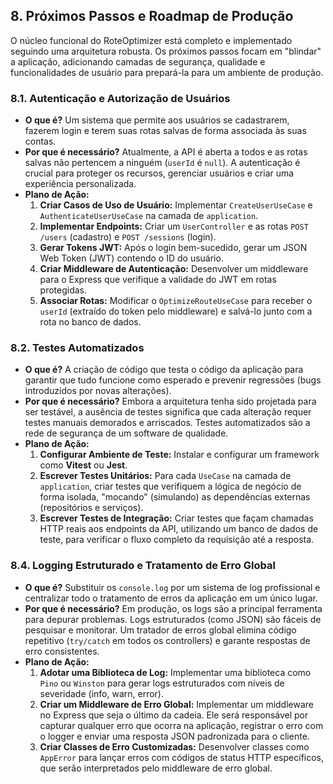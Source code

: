 ## 8. Próximos Passos e Roadmap de Produção

O núcleo funcional do RoteOptimizer está completo e implementado seguindo uma arquitetura robusta. Os próximos passos focam em "blindar" a aplicação, adicionando camadas de segurança, qualidade e funcionalidades de usuário para prepará-la para um ambiente de produção.

### 8.1. Autenticação e Autorização de Usuários

* **O que é?** Um sistema que permite aos usuários se cadastrarem, fazerem login e terem suas rotas salvas de forma associada às suas contas.
* **Por que é necessário?** Atualmente, a API é aberta a todos e as rotas salvas não pertencem a ninguém (`userId` é `null`). A autenticação é crucial para proteger os recursos, gerenciar usuários e criar uma experiência personalizada.
* **Plano de Ação:**
    1.  **Criar Casos de Uso de Usuário:** Implementar `CreateUserUseCase` e `AuthenticateUserUseCase` na camada de `application`.
    2.  **Implementar Endpoints:** Criar um `UserController` e as rotas `POST /users` (cadastro) e `POST /sessions` (login).
    3.  **Gerar Tokens JWT:** Após o login bem-sucedido, gerar um JSON Web Token (JWT) contendo o ID do usuário.
    4.  **Criar Middleware de Autenticação:** Desenvolver um middleware para o Express que verifique a validade do JWT em rotas protegidas.
    5.  **Associar Rotas:** Modificar o `OptimizeRouteUseCase` para receber o `userId` (extraído do token pelo middleware) e salvá-lo junto com a rota no banco de dados.

### 8.2. Testes Automatizados

* **O que é?** A criação de código que testa o código da aplicação para garantir que tudo funcione como esperado e prevenir regressões (bugs introduzidos por novas alterações).
* **Por que é necessário?** Embora a arquitetura tenha sido projetada para ser testável, a ausência de testes significa que cada alteração requer testes manuais demorados e arriscados. Testes automatizados são a rede de segurança de um software de qualidade.
* **Plano de Ação:**
    1.  **Configurar Ambiente de Teste:** Instalar e configurar um framework como **Vitest** ou **Jest**.
    2.  **Escrever Testes Unitários:** Para cada `UseCase` na camada de `application`, criar testes que verifiquem a lógica de negócio de forma isolada, "mocando" (simulando) as dependências externas (repositórios e serviços).
    3.  **Escrever Testes de Integração:** Criar testes que façam chamadas HTTP reais aos endpoints da API, utilizando um banco de dados de teste, para verificar o fluxo completo da requisição até a resposta.

### 8.4. Logging Estruturado e Tratamento de Erro Global

* **O que é?** Substituir os `console.log` por um sistema de log profissional e centralizar todo o tratamento de erros da aplicação em um único lugar.
* **Por que é necessário?** Em produção, os logs são a principal ferramenta para depurar problemas. Logs estruturados (como JSON) são fáceis de pesquisar e monitorar. Um tratador de erros global elimina código repetitivo (`try/catch` em todos os controllers) e garante respostas de erro consistentes.
* **Plano de Ação:**
    1.  **Adotar uma Biblioteca de Log:** Implementar uma biblioteca como `Pino` ou `Winston` para gerar logs estruturados com níveis de severidade (info, warn, error).
    2.  **Criar um Middleware de Erro Global:** Implementar um middleware no Express que seja o último da cadeia. Ele será responsável por capturar qualquer erro que ocorra na aplicação, registrar o erro com o logger e enviar uma resposta JSON padronizada para o cliente.
    3.  **Criar Classes de Erro Customizadas:** Desenvolver classes como `AppError` para lançar erros com códigos de status HTTP específicos, que serão interpretados pelo middleware de erro global.